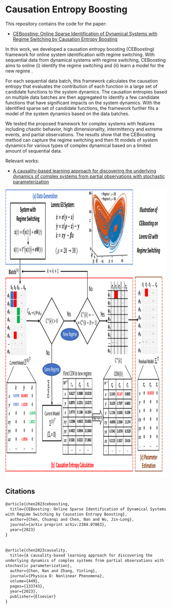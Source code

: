 # Causation Entropy Boosting

This repository contains the code for the paper:
- [CEBoosting: Online Sparse Identification of Dynamical Systems with Regime Switching by Causation Entropy Boosting](https://arxiv.org/abs/2304.07863)

In this work, we developed a causation entropy boosting (CEBoosting) framework for online system identification with regime switching. With sequential data from dynamical systems with regime switching, CEBoosting aims to online (i) identify the regime switching and (ii) learn a model for the new regime .


For each sequential data batch, this framework calculates the causation entropy that evaluates the contribution of each function in a large set of candidate functions to the system dynamics. The causation entropies based on multiple data batches are then aggregated to identify a few candidate functions that have significant impacts on the system dynamics. With the identified sparse set of candidate functions, the framework further fits a model of the system dynamics based on the data batches. 


We tested the proposed framework for complex systems with features including chaotic behavior, high dimensionality, intermittency and extreme events, and partial observations. The results show that the CEBoosting method can capture the regime switching and then fit models of system dynamics for various types of complex dynamical based on a limited amount of sequential data.

Relevant works:
- [A causality-based learning approach for discovering the underlying dynamics of complex systems from partial observations with stochastic parameterization](https://www.sciencedirect.com/science/article/pii/S0167278923000970)

<p align="center">
<img align="middle" src="./assets/SchematicDiagram.png" alt="SchematicDiagram" width="1200" height="900" />
</p>


## Citations

```
@article{chen2023ceboosting,
  title={CEBoosting: Online Sparse Identification of Dynamical Systems with Regime Switching by Causation Entropy Boosting},
  author={Chen, Chuanqi and Chen, Nan and Wu, Jin-Long},
  journal={arXiv preprint arXiv:2304.07863},
  year={2023}
}


@article{chen2023causality,
  title={A causality-based learning approach for discovering the underlying dynamics of complex systems from partial observations with stochastic parameterization},
  author={Chen, Nan and Zhang, Yinling},
  journal={Physica D: Nonlinear Phenomena},
  volume={449},
  pages={133743},
  year={2023},
  publisher={Elsevier}
}
```
